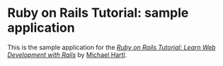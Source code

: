 # Ruby on Rails Tutorial: sample application

This is the sample application for the [*Ruby on Rails Tutorial:
Learn Web Development with Rails*](http://www.railstutorial.org/) 
by [Michael Hartl](http://www.michaelhartl.com/).